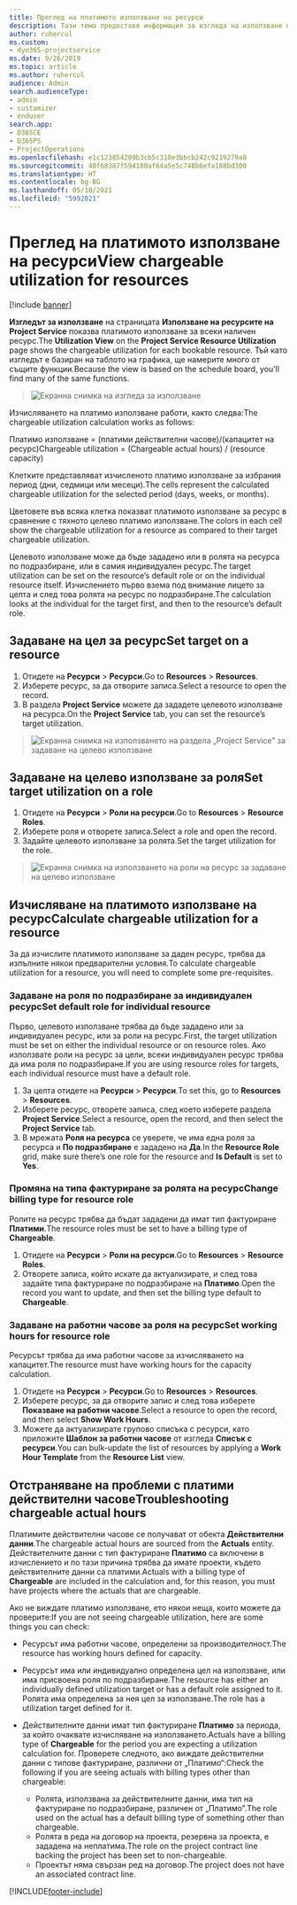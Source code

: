 ```yaml
---
title: Преглед на платимото използване на ресурси
description: Тази тема предоставя информация за изгледа на използване на ресурси.
author: ruhercul
ms.custom:
- dyn365-projectservice
ms.date: 9/26/2019
ms.topic: article
ms.author: ruhercul
audience: Admin
search.audienceType:
- admin
- customizer
- enduser
search.app:
- D365CE
- D365PS
- ProjectOperations
ms.openlocfilehash: e1c123854209b3cb5c310e3bbcb242c9219279a8
ms.sourcegitcommit: 40f68387f594180af64a5e5c748b6efa188bd300
ms.translationtype: HT
ms.contentlocale: bg-BG
ms.lasthandoff: 05/10/2021
ms.locfileid: "5992821"
---
```

# <a name="view-chargeable-utilization-for-resources"></a><span data-ttu-id="dd6d7-103">Преглед на платимото използване на ресурси</span><span class="sxs-lookup"><span data-stu-id="dd6d7-103">View chargeable utilization for resources</span></span>

[!include [banner](../includes/psa-now-project-operations.md)]
 
<span data-ttu-id="dd6d7-104">**Изгледът за използване** на страницата **Използване на ресурсите на Project Service** показва платимото използване за всеки наличен ресурс.</span><span class="sxs-lookup"><span data-stu-id="dd6d7-104">The **Utilization View** on the **Project Service Resource Utilization** page shows the chargeable utilization for each bookable resource.</span></span> <span data-ttu-id="dd6d7-105">Тъй като изгледът е базиран на таблото на графика, ще намерите много от същите функции.</span><span class="sxs-lookup"><span data-stu-id="dd6d7-105">Because the view is based on the schedule board, you’ll find many of the same functions.</span></span>

> ![Екранна снимка на изгледа за използване](media/FAQ-utilization-1.png)
 

<span data-ttu-id="dd6d7-107">Изчисляването на платимо използване работи, както следва:</span><span class="sxs-lookup"><span data-stu-id="dd6d7-107">The chargeable utilization calculation works as follows:</span></span>

   <span data-ttu-id="dd6d7-108">Платимо използване = (платими действителни часове)/(капацитет на ресурс)</span><span class="sxs-lookup"><span data-stu-id="dd6d7-108">Chargeable utilization = (Chargeable actual hours) / (resource capacity)</span></span>

<span data-ttu-id="dd6d7-109">Клетките представляват изчисленото платимо използване за избрания период (дни, седмици или месеци).</span><span class="sxs-lookup"><span data-stu-id="dd6d7-109">The cells represent the calculated chargeable utilization for the selected period (days, weeks, or months).</span></span>

<span data-ttu-id="dd6d7-110">Цветовете във всяка клетка показват платимото използване за ресурс в сравнение с тяхното целево платимо използване.</span><span class="sxs-lookup"><span data-stu-id="dd6d7-110">The colors in each cell show the chargeable utilization for a resource as compared to their target chargeable utilization.</span></span> 

<span data-ttu-id="dd6d7-111">Целевото използване може да бъде зададено или в ролята на ресурса по подразбиране, или в самия индивидуален ресурс.</span><span class="sxs-lookup"><span data-stu-id="dd6d7-111">The target utilization can be set on the resource’s default role or on the individual resource itself.</span></span> <span data-ttu-id="dd6d7-112">Изчислението първо взема под внимание лицето за целта и след това ролята на ресурс по подразбиране.</span><span class="sxs-lookup"><span data-stu-id="dd6d7-112">The calculation looks at the individual for the target first, and then to the resource’s default role.</span></span>

## <a name="set-target-on-a-resource"></a><span data-ttu-id="dd6d7-113">Задаване на цел за ресурс</span><span class="sxs-lookup"><span data-stu-id="dd6d7-113">Set target on a resource</span></span>

1. <span data-ttu-id="dd6d7-114">Отидете на **Ресурси** \> **Ресурси**.</span><span class="sxs-lookup"><span data-stu-id="dd6d7-114">Go to **Resources** \> **Resources**.</span></span> 
2. <span data-ttu-id="dd6d7-115">Изберете ресурс, за да отворите записа.</span><span class="sxs-lookup"><span data-stu-id="dd6d7-115">Select a resource to open the record.</span></span> 
3. <span data-ttu-id="dd6d7-116">В раздела **Project Service** можете да зададете целевото използване на ресурса.</span><span class="sxs-lookup"><span data-stu-id="dd6d7-116">On the **Project Service** tab, you can set the resource’s target utilization.</span></span>

> ![Екранна снимка на използването на раздела „Project Service” за задаване на целево използване](media/FAQ-utilization-2.png)
 
## <a name="set-target-utilization-on-a-role"></a><span data-ttu-id="dd6d7-118">Задаване на целево използване за роля</span><span class="sxs-lookup"><span data-stu-id="dd6d7-118">Set target utilization on a role</span></span>

1. <span data-ttu-id="dd6d7-119">Отидете на **Ресурси** \> **Роли на ресурси**.</span><span class="sxs-lookup"><span data-stu-id="dd6d7-119">Go to **Resources** \> **Resource Roles**.</span></span> 
2. <span data-ttu-id="dd6d7-120">Изберете роля и отворете записа.</span><span class="sxs-lookup"><span data-stu-id="dd6d7-120">Select a role and open the record.</span></span> 
3. <span data-ttu-id="dd6d7-121">Задайте целевото използване за ролята.</span><span class="sxs-lookup"><span data-stu-id="dd6d7-121">Set the target utilization for the role.</span></span>

> ![Екранна снимка на използването на роли на ресурс за задаване на целево използване](media/FAQ-utilization-3.png)
 
## <a name="calculate-chargeable-utilization-for-a-resource"></a><span data-ttu-id="dd6d7-123">Изчисляване на платимото използване на ресурс</span><span class="sxs-lookup"><span data-stu-id="dd6d7-123">Calculate chargeable utilization for a resource</span></span>

<span data-ttu-id="dd6d7-124">За да изчислите платимото използване за даден ресурс, трябва да изпълните някои предварителни условия.</span><span class="sxs-lookup"><span data-stu-id="dd6d7-124">To calculate chargeable utilization for a resource, you will need to complete some pre-requisites.</span></span> 

### <a name="set-default-role-for-individual-resource"></a><span data-ttu-id="dd6d7-125">Задаване на роля по подразбиране за индивидуален ресурс</span><span class="sxs-lookup"><span data-stu-id="dd6d7-125">Set default role for individual resource</span></span>

<span data-ttu-id="dd6d7-126">Първо, целевото използване трябва да бъде зададено или за индивидуален ресурс, или за роли на ресурс.</span><span class="sxs-lookup"><span data-stu-id="dd6d7-126">First, the target utilization must be set on either the individual resource or on resource roles.</span></span> <span data-ttu-id="dd6d7-127">Ако използвате роли на ресурс за цели, всеки индивидуален ресурс трябва да има роля по подразбиране.</span><span class="sxs-lookup"><span data-stu-id="dd6d7-127">If you are using resource roles for targets, each individual resource must have a default role.</span></span> 

1. <span data-ttu-id="dd6d7-128">За целта отидете на **Ресурси** \> **Ресурси**.</span><span class="sxs-lookup"><span data-stu-id="dd6d7-128">To set this, go to **Resources** \> **Resources**.</span></span> 
2. <span data-ttu-id="dd6d7-129">Изберете ресурс, отворете записа, след което изберете раздела **Project Service**.</span><span class="sxs-lookup"><span data-stu-id="dd6d7-129">Select a resource, open the record, and then select the **Project Service** tab.</span></span> 
3. <span data-ttu-id="dd6d7-130">В мрежата **Роля на ресурса** се уверете, че има една роля за ресурса и **По подразбиране** е зададено на **Да**.</span><span class="sxs-lookup"><span data-stu-id="dd6d7-130">In the **Resource Role** grid, make sure there’s one role for the resource and **Is Default** is set to **Yes**.</span></span>
 
### <a name="change-billing-type-for-resource-role"></a><span data-ttu-id="dd6d7-131">Промяна на типа фактуриране за ролята на ресурс</span><span class="sxs-lookup"><span data-stu-id="dd6d7-131">Change billing type for resource role</span></span>

<span data-ttu-id="dd6d7-132">Ролите на ресурс трябва да бъдат зададени да имат тип фактуриране **Платими**.</span><span class="sxs-lookup"><span data-stu-id="dd6d7-132">The resource roles must be set to have a billing type of **Chargeable**.</span></span> 

1. <span data-ttu-id="dd6d7-133">Отидете на **Ресурси** \> **Роли на ресурси**.</span><span class="sxs-lookup"><span data-stu-id="dd6d7-133">Go to **Resources** \> **Resource Roles**.</span></span> 
2. <span data-ttu-id="dd6d7-134">Отворете записа, който искате да актуализирате, и след това задайте типа фактуриране по подразбиране на **Платимо**.</span><span class="sxs-lookup"><span data-stu-id="dd6d7-134">Open the record you want to update, and then set the billing type default to **Chargeable**.</span></span>

### <a name="set-working-hours-for-resource-role"></a><span data-ttu-id="dd6d7-135">Задаване на работни часове за роля на ресурс</span><span class="sxs-lookup"><span data-stu-id="dd6d7-135">Set working hours for resource role</span></span>
 
<span data-ttu-id="dd6d7-136">Ресурсът трябва да има работни часове за изчисляването на капацитет.</span><span class="sxs-lookup"><span data-stu-id="dd6d7-136">The resource must have working hours for the capacity calculation.</span></span> 

1. <span data-ttu-id="dd6d7-137">Отидете на **Ресурси** \> **Ресурси**.</span><span class="sxs-lookup"><span data-stu-id="dd6d7-137">Go to **Resources** \> **Resources**.</span></span> 
2. <span data-ttu-id="dd6d7-138">Изберете ресурс, за да отворите запис и след това изберете **Показване на работни часове**.</span><span class="sxs-lookup"><span data-stu-id="dd6d7-138">Select a resource to open the record, and then select **Show Work Hours**.</span></span> 
3. <span data-ttu-id="dd6d7-139">Можете да актуализирате групово списъка с ресурси, като приложите **Шаблон за работни часове** от изгледа **Списък с ресурси**.</span><span class="sxs-lookup"><span data-stu-id="dd6d7-139">You can bulk-update the list of resources by applying a **Work Hour Template** from the **Resource List** view.</span></span>

## <a name="troubleshooting-chargeable-actual-hours"></a><span data-ttu-id="dd6d7-140">Отстраняване на проблеми с платими действителни часове</span><span class="sxs-lookup"><span data-stu-id="dd6d7-140">Troubleshooting chargeable actual hours</span></span>

<span data-ttu-id="dd6d7-141">Платимите действителни часове се получават от обекта **Действителни данни**.</span><span class="sxs-lookup"><span data-stu-id="dd6d7-141">The chargeable actual hours are sourced from the **Actuals** entity.</span></span> <span data-ttu-id="dd6d7-142">Действителните данни с тип фактуриране **Платимо** са включени в изчислението и по тази причина трябва да имате проекти, където действителните данни са платими.</span><span class="sxs-lookup"><span data-stu-id="dd6d7-142">Actuals with a billing type of **Chargeable** are included in the calculation and, for this reason, you must have projects where the actuals that are chargeable.</span></span>

<span data-ttu-id="dd6d7-143">Ако не виждате платимо използване, ето някои неща, които можете да проверите:</span><span class="sxs-lookup"><span data-stu-id="dd6d7-143">If you are not seeing chargeable utilization, here are some things you can check:</span></span>

- <span data-ttu-id="dd6d7-144">Ресурсът има работни часове, определени за производителност.</span><span class="sxs-lookup"><span data-stu-id="dd6d7-144">The resource has working hours defined for capacity.</span></span>
- <span data-ttu-id="dd6d7-145">Ресурсът има или индивидуално определена цел на използване, или има присвоена роля по подразбиране.</span><span class="sxs-lookup"><span data-stu-id="dd6d7-145">The resource has either an individually defined utilization target or has a default role assigned to it.</span></span> <span data-ttu-id="dd6d7-146">Ролята има определена за нея цел за използване.</span><span class="sxs-lookup"><span data-stu-id="dd6d7-146">The role has a utilization target defined for it.</span></span>
- <span data-ttu-id="dd6d7-147">Действителните данни имат тип фактуриране **Платимо** за периода, за който очаквате изчисляване на използването.</span><span class="sxs-lookup"><span data-stu-id="dd6d7-147">Actuals have a billing type of **Chargeable** for the period you are expecting a utilization calculation for.</span></span> <span data-ttu-id="dd6d7-148">Проверете следното, ако виждате действителни данни с типове фактуриране, различни от „Платимо“:</span><span class="sxs-lookup"><span data-stu-id="dd6d7-148">Check the following if you are seeing actuals with billing types other than chargeable:</span></span>

  - <span data-ttu-id="dd6d7-149">Ролята, използвана за действителните данни, има тип на фактуриране по подразбиране, различен от „Платимо”.</span><span class="sxs-lookup"><span data-stu-id="dd6d7-149">The role used on the actual has a default billing type of something other than chargeable.</span></span>
  - <span data-ttu-id="dd6d7-150">Ролята в реда на договор на проекта, резервна за проекта, е зададена на неплатима.</span><span class="sxs-lookup"><span data-stu-id="dd6d7-150">The role on the project contract line backing the project has been set to non-chargeable.</span></span>
  - <span data-ttu-id="dd6d7-151">Проектът няма свързан ред на договор.</span><span class="sxs-lookup"><span data-stu-id="dd6d7-151">The project does not have an associated contract line.</span></span>



[!INCLUDE[footer-include](../includes/footer-banner.md)]
